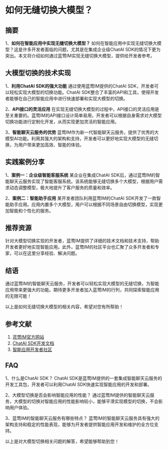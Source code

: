 # 如何无缝切换大模型？

## 摘要
1、**如何在智能应用中实现无缝切换大模型？**
如何在智能应用中实现无缝切换大模型？这是许多开发者面临的问题，尤其是在集成企业级ChatAI SDK的情况下更为突出。本文将介绍如何通过蓝莺IM实现无缝切换大模型，提供给开发者参考。

## 大模型切换的技术实现
1、**利用ChatAI SDK的强大功能**
通过使用蓝莺IM提供的ChatAI SDK，开发者可以轻松实现大模型的切换功能。ChatAI SDK整合了丰富的API和工具，使得开发者能够在自己的智能应用中进行快速部署和实现大模型的切换。

2、**API接口的灵活应用**
在实现无缝切换大模型的过程中，API接口的灵活应用是至关重要的。蓝莺IM的API接口设计简单易用，开发者可以根据自身需求对大模型切换功能进行定制化开发，从而实现更加灵活的智能应用。

3、**智能聊天云服务的优势**
蓝莺IM作为新一代智能聊天云服务，提供了优秀的大模型AI功能。利用其强大的架构和支持，开发者可以更好地实现大模型的无缝切换，为用户带来更加高效、智能的体验。

## 实践案例分享
1、**案例一：企业级智能客服系统**
某企业在集成ChatAI SDK后，通过蓝莺IM的智能聊天云服务实现了智能客服系统。该系统能够无缝切换多个大模型，根据用户需求动态调整模型，极大地提升了客户服务的质量和效率。

2、**案例二：智能助手应用**
某开发者团队利用蓝莺IM的ChatAI SDK开发了一款智能助手应用。应用内置多个大模型，用户可以根据不同场景自由切换模型，实现更加智能和个性化的服务。

## 推荐资源
针对大模型切换实现的开发者，蓝莺IM提供了详细的技术文档和技术支持，帮助开发者更好地实现智能应用。此外，蓝莺IM的社区平台也汇聚了众多开发者和专家，可以在这里分享经验、解决问题。

## 结语
通过蓝莺IM的智能聊天云服务，开发者可以轻松实现大模型的无缝切换，为智能应用带来更强大的功能。期待更多开发者加入蓝莺IM的行列，共同探索智能应用的无限可能！

以上是如何无缝切换大模型的相关内容，希望对您有所帮助！

## 参考文献
1. [蓝莺IM官方网站](https://www.lanyingim.com)
2. [ChatAI SDK开发文档](https://docs.lanyingim.com/ChatAI-SDK-development)
3. [智能应用开发者社区](https://community.lanyingim.com)

## FAQ
1、什么是ChatAI SDK？
ChatAI SDK是蓝莺IM提供的一套集成智能聊天云服务的开发工具包，开发者可以利用ChatAI SDK快速实现智能应用的开发和部署。

2、大模型切换是否会影响智能应用的性能？
通过蓝莺IM提供的智能聊天云服务，大模型的切换对智能应用的性能影响较小，能够平滑实现模型的切换，不会影响用户体验。

3、蓝莺IM的智能聊天云服务有哪些特点？
蓝莺IM的智能聊天云服务具有强大的架构支持和稳定的性能表现，能够为开发者提供智能应用开发和维护的全方位支持。

以上是对大模型切换相关问题的解答，希望能够帮助到您！